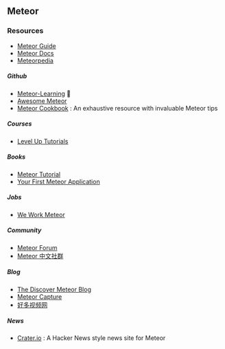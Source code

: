 ## Meteor

### Resources

* [Meteor Guide](http://guide.meteor.com/)
* [Meteor Docs](http://docs.meteor.com/)
* [Meteorpedia](http://www.meteorpedia.com/read/Main_Page)

##### Github

* [Meteor-Learning](https://github.com/ericdouglas/Meteor-Learning) :sparkling_heart:
* [Awesome Meteor](https://github.com/Urigo/awesome-meteor)
* [Meteor Cookbook](https://github.com/clinical-meteor/cookbook/blob/master/table-of-contents.md) : An exhaustive resource with invaluable Meteor tips

##### Courses

* [Level Up Tutorials](https://leveluptutorials.com/)

##### Books

* [Meteor Tutorial](http://www.meteor-tutorial.org/book)
* [Your First Meteor Application](http://meteortips.com/book.pdf)

##### Jobs

* [We Work Meteor](https://www.weworkmeteor.com/)

##### Community

* [Meteor Forum](https://forums.meteor.com/)
* [Meteor 中文社群](http://www.meteorhub.org/)

##### Blog

* [The Discover Meteor Blog](https://www.discovermeteor.com/blog)
* [Meteor Capture](http://meteorcapture.com/)
* [好多视频网](http://haoduoshipin.com/)

##### News

* [Crater.io](https://crater.io/) : A Hacker News style news site for Meteor
